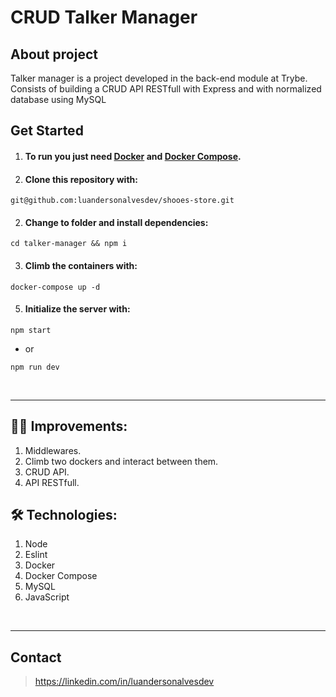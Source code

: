 # CRUD Talker Manager

## About project
    
Talker manager is a project developed in the back-end module at Trybe.
Consists of building a CRUD API RESTfull with Express and with normalized database using MySQL

## Get Started
  1. #### To run you just need [Docker](https://docs.docker.com/engine/install/ubuntu/) and [Docker Compose](https://docs.docker.com/compose/install/).
  2. #### Clone this repository with: 
  ```
  git@github.com:luandersonalvesdev/shooes-store.git
  ```
  2. #### Change to folder and install dependencies: 
  ```
  cd talker-manager && npm i
  ```
  3. #### Climb the containers with: 
  ```
  docker-compose up -d
  ```
  5. #### Initialize the server with: 
  ```
  npm start
  ```
  - or
  ```
  npm run dev
  ```
<br>

---
## 👨‍💻 Improvements:
  1. Middlewares.
  2. Climb two dockers and interact between them. 
  3. CRUD API.
  4. API RESTfull.

## 🛠️ Technologies:
  1. Node
  2. Eslint
  3. Docker
  4. Docker Compose
  5. MySQL
  6. JavaScript
<br>

---
## Contact

>https://linkedin.com/in/luandersonalvesdev